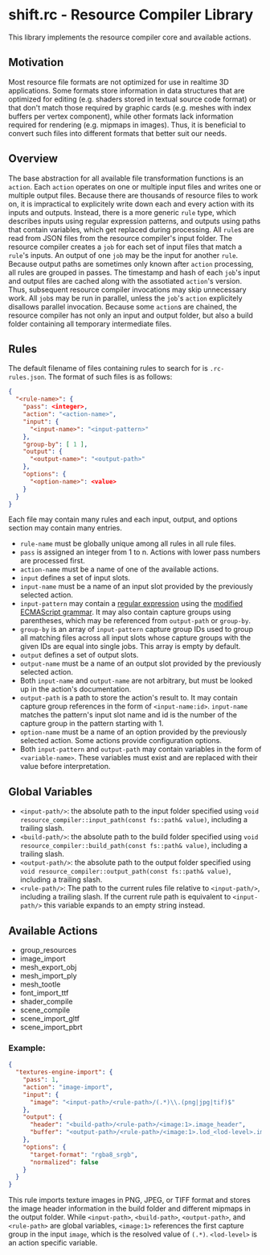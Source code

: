 # shift.rc - Resource Compiler Library

This library implements the resource compiler core and available actions.

## Motivation

Most resource file formats are not optimized for use in realtime 3D applications. Some formats store information in data structures that are optimized for editing (e.g. shaders stored in textual source code format) or that don't match those required by graphic cards (e.g. meshes with index buffers per vertex component), while other formats lack information required for rendering (e.g. mipmaps in images). Thus, it is beneficial to convert such files into different formats that better suit our needs.

## Overview

The base abstraction for all available file transformation functions is an `action`. Each `action` operates on one or multiple input files and writes one or multiple output files. Because there are thousands of resource files to work on, it is impractical to explicitely write down each and every action with its inputs and outputs. Instead, there is a more generic `rule` type, which describes inputs using regular expression patterns, and outputs using paths that contain variables, which get replaced during processing. All `rule`s are read from JSON files from the resource compiler's input folder. The resource compiler creates a `job` for each set of input files that match a `rule`'s inputs. An output of one `job` may be the input for another `rule`. Because output paths are sometimes only known after `action` processing, all rules are grouped in passes. The timestamp and hash of each `job`'s input and output files are cached along with the assotiated `action`'s version. Thus, subsequent resource compiler invocations may skip unnecessary work. All `job`s may be run in parallel, unless the `job`'s `action` explicitely disallows parallel invocation. Because some `action`s are chained, the resource compiler has not only an input and output folder, but also a build folder containing all temporary intermediate files.

## Rules

The default filename of files containing rules to search for is `.rc-rules.json`. The format of such files is as follows:

```JSON
{
  "<rule-name>": {
    "pass": <integer>,
    "action": "<action-name>",
    "input": {
      "<input-name>": "<input-pattern>"
    },
    "group-by": [ 1 ],
    "output": {
      "<output-name>": "<output-path>"
    },
    "options": {
      "<option-name>": <value>
    }
  }
}
```

Each file may contain many rules and each input, output, and options section may contain many entries.

* `rule-name` must be globally unique among all rules in all rule files.
* `pass` is assigned an integer from 1 to n. Actions with lower pass numbers are processed first.
* `action-name` must be a name of one of the available actions.
* `input` defines a set of input slots.
* `input-name` must be a name of an input slot provided by the previously selected action.
* `input-pattern` may contain a [regular expression](https://en.wikipedia.org/wiki/Regular_expression) using the [modified ECMAScript grammar](https://en.cppreference.com/w/cpp/regex/ecmascript). It may also contain capture groups using parentheses, which may be referenced from `output-path` or `group-by`.
* `group-by` is an array of `input-pattern` capture group IDs used to group all matching files across all input slots whose capture groups with the given IDs are equal into single jobs. This array is empty by default.
* `output` defines a set of output slots.
* `output-name` must be a name of an output slot provided by the previously selected action.
* Both `input-name` and `output-name` are not arbitrary, but must be looked up in the action's documentation.
* `output-path` is a path to store the action's result to. It may contain capture group references in the form of `<input-name:id>`. `input-name` matches the pattern's input slot name and id is the number of the capture group in the pattern starting with 1.
* `option-name` must be a name of an option provided by the previously selected action. Some actions provide configuration options.
* Both `input-pattern` and `output-path` may contain variables in the form of `<variable-name>`. These variables must exist and are replaced with their value before interpretation.

## Global Variables

* `<input-path/>`: the absolute path to the input folder specified using `void resource_compiler::input_path(const fs::path& value)`, including a trailing slash.
* `<build-path/>`: the absolute path to the build folder specified using `void resource_compiler::build_path(const fs::path& value)`, including a trailing slash.
* `<output-path/>`: the absolute path to the output folder specified using `void resource_compiler::output_path(const fs::path& value)`, including a trailing slash.
* `<rule-path/>`: The path to the current rules file relative to `<input-path/>`, including a trailing slash. If the current rule path is equivalent to `<input-path/>` this variable expands to an empty string instead.

## Available Actions

* group_resources
* image_import
* mesh_export_obj
* mesh_import_ply
* mesh_tootle
* font_import_ttf
* shader_compile
* scene_compile
* scene_import_gltf
* scene_import_pbrt

### Example:

```JSON
{
  "textures-engine-import": {
    "pass": 1,
    "action": "image-import",
    "input": {
      "image": "<input-path>/<rule-path>/(.*)\\.(png|jpg|tif)$"
    },
    "output": {
      "header": "<build-path>/<rule-path>/<image:1>.image_header",
      "buffer": "<output-path>/<rule-path>/<image:1>.lod_<lod-level>.image_buffer"
    },
    "options": {
      "target-format": "rgba8_srgb",
      "normalized": false
    }
  }
}
```
This rule imports texture images in PNG, JPEG, or TIFF format and stores the image header information in the build folder and different mipmaps in the output folder. While `<input-path>`, `<build-path>`, `<output-path>`, and `<rule-path>` are global variables, `<image:1>` references the first capture group in the input `image`, which is the resolved value of `(.*)`. `<lod-level>` is an action specific variable.
